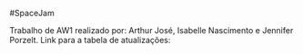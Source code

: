 #SpaceJam

Trabalho de AW1 realizado por: Arthur José, Isabelle Nascimento e Jennifer Porzelt.
Link para a tabela de atualizações: 
